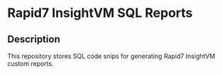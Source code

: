 # Rapid7 InsightVM SQL Reports

## Description
This repository stores SQL code snips for generating Rapid7 InsightVM custom reports.